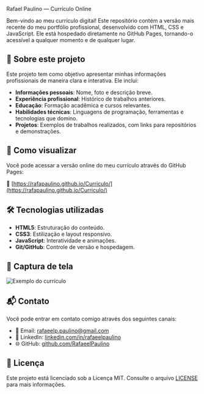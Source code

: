 Rafael Paulino — Currículo Online

Bem-vindo ao meu currículo digital! Este repositório contém a versão mais recente do meu portfólio profissional, desenvolvido com HTML, CSS e JavaScript. Ele está hospedado diretamente no GitHub Pages, tornando-o acessível a qualquer momento e de qualquer lugar.

## 📄 Sobre este projeto

Este projeto tem como objetivo apresentar minhas informações profissionais de maneira clara e interativa. Ele inclui:

- **Informações pessoais**: Nome, foto e descrição breve.
- **Experiência profissional**: Histórico de trabalhos anteriores.
- **Educação**: Formação acadêmica e cursos relevantes.
- **Habilidades técnicas**: Linguagens de programação, ferramentas e tecnologias que domino.
- **Projetos**: Exemplos de trabalhos realizados, com links para repositórios e demonstrações.

## 🚀 Como visualizar

Você pode acessar a versão online do meu currículo através do GitHub Pages:

🔗 [https://rafapaulino.github.io/Curriculo/](https://rafapaulino.github.io/Curriculo/)

## 🛠️ Tecnologias utilizadas

- **HTML5**: Estruturação do conteúdo.
- **CSS3**: Estilização e layout responsivo.
- **JavaScript**: Interatividade e animações.
- **Git/GitHub**: Controle de versão e hospedagem.

## 📸 Captura de tela

![Exemplo do currículo](https://via.placeholder.com/800x600.png?text=Exemplo+do+Curr%C3%ADculo)

## 📬 Contato

Você pode entrar em contato comigo através dos seguintes canais:

- 📧 Email: [rafaeelp.paulino@gmail.com](mailto:rafaeelp.paulino@gmail.com)
- 💼 LinkedIn: [linkedin.com/in/rafaeelpaulino](https://www.linkedin.com/in/rafaeelpaulino-)
- 🌐 GitHub: [github.com/RafaeelPaulino](https://github.com/RafaeelPaulino)

## 📄 Licença

Este projeto está licenciado sob a Licença MIT. Consulte o arquivo [LICENSE](LICENSE) para mais informações.
